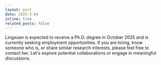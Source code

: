 ```yaml
---
layout: post
date: 2025-3-04 
inline: true
related_posts: false
---
```


Lingxuan is expected to receive a Ph.D. degree in October 2025 and is currently seeking employment opportunities. If you are hiring, know someone who is, or share similar research interests, please feel free to contact her. Let's explore potential collaborations or engage in meaningful discussions.
